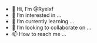 - 👋 Hi, I’m @Ryelxf
- 👀 I’m interested in ...
- 🌱 I’m currently learning ...
- 💞️ I’m looking to collaborate on ...
- 📫 How to reach me ...

<!---
Ryelxf/Ryelxf is a ✨ special ✨ repository because its `README.md` (this file) appears on your GitHub profile.
You can click the Preview link to take a look at your changes.
--->
